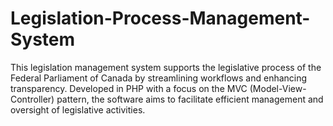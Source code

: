 # Legislation-Process-Management-System
This legislation management system supports the legislative process of the Federal Parliament of Canada by streamlining workflows and enhancing transparency. Developed in PHP with a focus on the MVC (Model-View-Controller) pattern, the software aims to facilitate efficient management and oversight of legislative activities.
